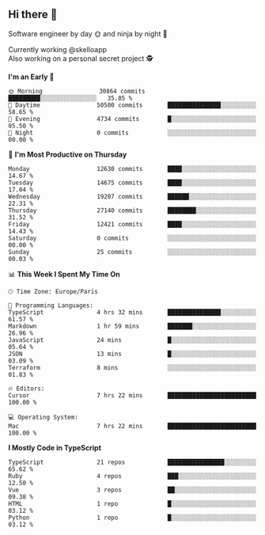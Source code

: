 ## Hi there 👋

Software engineer by day 🌞 and ninja by night 🌝

Currently working @skelloapp <br>
Also working on a personal secret project 🕵️

<!--START_SECTION:waka-->
**I'm an Early 🐤** 

```text
🌞 Morning                30864 commits       █████████░░░░░░░░░░░░░░░░   35.85 % 
🌆 Daytime                50500 commits       ███████████████░░░░░░░░░░   58.65 % 
🌃 Evening                4734 commits        █░░░░░░░░░░░░░░░░░░░░░░░░   05.50 % 
🌙 Night                  0 commits           ░░░░░░░░░░░░░░░░░░░░░░░░░   00.00 % 
```
📅 **I'm Most Productive on Thursday** 

```text
Monday                   12630 commits       ████░░░░░░░░░░░░░░░░░░░░░   14.67 % 
Tuesday                  14675 commits       ████░░░░░░░░░░░░░░░░░░░░░   17.04 % 
Wednesday                19207 commits       ██████░░░░░░░░░░░░░░░░░░░   22.31 % 
Thursday                 27140 commits       ████████░░░░░░░░░░░░░░░░░   31.52 % 
Friday                   12421 commits       ████░░░░░░░░░░░░░░░░░░░░░   14.43 % 
Saturday                 0 commits           ░░░░░░░░░░░░░░░░░░░░░░░░░   00.00 % 
Sunday                   25 commits          ░░░░░░░░░░░░░░░░░░░░░░░░░   00.03 % 
```


📊 **This Week I Spent My Time On** 

```text
🕑︎ Time Zone: Europe/Paris

💬 Programming Languages: 
TypeScript               4 hrs 32 mins       ███████████████░░░░░░░░░░   61.57 % 
Markdown                 1 hr 59 mins        ███████░░░░░░░░░░░░░░░░░░   26.96 % 
JavaScript               24 mins             █░░░░░░░░░░░░░░░░░░░░░░░░   05.64 % 
JSON                     13 mins             █░░░░░░░░░░░░░░░░░░░░░░░░   03.09 % 
Terraform                8 mins              ░░░░░░░░░░░░░░░░░░░░░░░░░   01.83 % 

🔥 Editors: 
Cursor                   7 hrs 22 mins       █████████████████████████   100.00 % 

💻 Operating System: 
Mac                      7 hrs 22 mins       █████████████████████████   100.00 % 
```

**I Mostly Code in TypeScript** 

```text
TypeScript               21 repos            ████████████████░░░░░░░░░   65.62 % 
Ruby                     4 repos             ███░░░░░░░░░░░░░░░░░░░░░░   12.50 % 
Vue                      3 repos             ██░░░░░░░░░░░░░░░░░░░░░░░   09.38 % 
HTML                     1 repo              █░░░░░░░░░░░░░░░░░░░░░░░░   03.12 % 
Python                   1 repo              █░░░░░░░░░░░░░░░░░░░░░░░░   03.12 % 
```




<!--END_SECTION:waka-->

<!--
**antoinelncl/antoinelncl** is a ✨ _special_ ✨ repository because its `README.md` (this file) appears on your GitHub profile.

Here are some ideas to get you started:

- 🔭 I’m currently working on ...
- 🌱 I’m currently learning ...
- 👯 I’m looking to collaborate on ...
- 🤔 I’m looking for help with ...
- 💬 Ask me about ...
- 📫 How to reach me: ...
- 😄 Pronouns: ...
- ⚡ Fun fact: ...
-->
